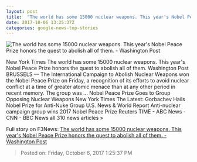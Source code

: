```yaml
---
layout: post
title:  "The world has some 15000 nuclear weapons. This year's Nobel Peace Prize honors the quest to abolish all of them. - Washington Post"
date: 2017-10-06 13:25:37Z
categories: google-news-top-stories
---
```


![The world has some 15000 nuclear weapons. This year's Nobel Peace Prize honors the quest to abolish all of them. - Washington Post](https://img.washingtonpost.com/rf/image_1484w/2010-2019/WashingtonPost/2017/10/06/Foreign/Images/Rex_ICAN_awarded_with_Nobel_Peace_Pr_9120897A.jpg?t=20170517)

New York Times The world has some 15000 nuclear weapons. This year's Nobel Peace Prize honors the quest to abolish all of them. Washington Post BRUSSELS — The International Campaign to Abolish Nuclear Weapons won the Nobel Peace Prize on Friday, a recognition of its efforts to avoid nuclear conflict at a time of greater atomic menace than at any other period in recent memory. The group was ... Nobel Peace Prize Goes to Group Opposing Nuclear Weapons New York Times The Latest: Gorbachev Hails Nobel Prize for Anti-Nuke Group U.S. News & World Report Anti-nuclear campaign group wins 2017 Nobel Peace Prize Reuters TIME - ABC News - CNN - BBC News all 310 news articles »


Full story on F3News: [The world has some 15000 nuclear weapons. This year's Nobel Peace Prize honors the quest to abolish all of them. - Washington Post](http://www.f3nws.com/n/ZkneQ)

> Posted on: Friday, October 6, 2017 1:25:37 PM
